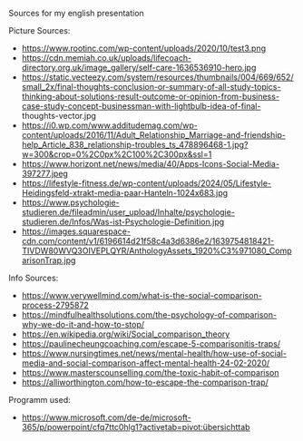 Sources for my english presentation

Picture Sources:
* https://www.rootinc.com/wp-content/uploads/2020/10/test3.png
* https://cdn.memiah.co.uk/uploads/lifecoach-directory.org.uk/image_gallery/self-care-1636536910-hero.jpg
* https://static.vecteezy.com/system/resources/thumbnails/004/669/652/small_2x/final-thoughts-conclusion-or-summary-of-all-study-topics-thinking-about-solutions-result-outcome-or-opinion-from-business-case-study-concept-businessman-with-lightbulb-idea-of-final- thoughts-vector.jpg
* https://i0.wp.com/www.additudemag.com/wp-content/uploads/2016/11/Adult_Relationship_Marriage-and-friendship-help_Article_838_relationship-troubles_ts_478896468-1.jpg?w=300&crop=0%2C0px%2C100%2C300px&ssl=1
* https://www.horizont.net/news/media/40/Apps-Icons-Social-Media-397277.jpeg
* https://lifestyle-fitness.de/wp-content/uploads/2024/05/Lifestyle-Heidingsfeld-xtrakt-media-paar-Hanteln-1024x683.jpg
* https://www.psychologie-studieren.de/fileadmin/user_upload/Inhalte/psychologie-studieren.de/Infos/Was-ist-Psychologie-Definition.jpg
* https://images.squarespace-cdn.com/content/v1/6196614d21f58c4a3d6386e2/1639754818421-TIVDW80WVQ3OIVEPLQYR/AnthologyAssets_1920%C3%971080_ComparisonTrap.jpg

Info Sources:
* https://www.verywellmind.com/what-is-the-social-comparison-process-2795872
* https://mindfulhealthsolutions.com/the-psychology-of-comparison-why-we-do-it-and-how-to-stop/
* https://en.wikipedia.org/wiki/Social_comparison_theory
* https://paulinecheungcoaching.com/escape-5-comparisonitis-traps/
* https://www.nursingtimes.net/news/mental-health/how-use-of-social-media-and-social-comparison-affect-mental-health-24-02-2020/
* https://www.masterscounselling.com/the-toxic-habit-of-comparison
* https://alliworthington.com/how-to-escape-the-comparison-trap/

Programm used:
* https://www.microsoft.com/de-de/microsoft-365/p/powerpoint/cfq7ttc0hlg1?activetab=pivot:übersichttab
